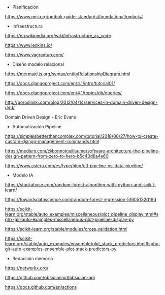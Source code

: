 
- Planificación

https://www.pmi.org/pmbok-guide-standards/foundational/pmbok#

- Infraestructura

https://en.wikipedia.org/wiki/Infrastructure_as_code

https://www.jenkins.io/

https://www.vagrantup.com/

- Diseño modelo relacional

https://mermaid.js.org/syntax/entityRelationshipDiagram.html

https://docs.djangoproject.com/en/4.1/intro/tutorial01/

https://docs.djangoproject.com/en/4.1/topics/db/queries/

http://gorodinski.com/blog/2012/04/14/services-in-domain-driven-design-ddd/

Domain Driven Design - Eric Evans

- Automatización Pipeline

https://simpleisbetterthancomplex.com/tutorial/2018/08/27/how-to-create-custom-django-management-commands.html

https://medium.com/@bonnotguillaume/software-architecture-the-pipeline-design-pattern-from-zero-to-hero-b5c43d8a4e60

https://www.astera.com/es/type/blog/etl-pipeline-vs-data-pipeline/

- Modelo IA

https://stackabuse.com/random-forest-algorithm-with-python-and-scikit-learn/

https://towardsdatascience.com/random-forest-regression-5f605132d19d

https://scikit-learn.org/stable/auto_examples/miscellaneous/plot_pipeline_display.html#sphx-glr-auto-examples-miscellaneous-plot-pipeline-display-py

https://scikit-learn.org/stable/modules/cross_validation.html

https://scikit-learn.org/stable/auto_examples/ensemble/plot_stack_predictors.html#sphx-glr-auto-examples-ensemble-plot-stack-predictors-py

* Redacción memoria

https://networkx.org/

https://github.com/obsidianmd/obsidian-api

https://docs.github.com/en/actions
